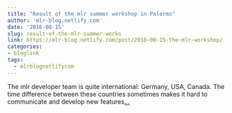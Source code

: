 ```yaml
---
title: "Result of the mlr summer workshop in Palermo"
author: 'mlr-blog.netlify.com'
date: '2016-08-15'
slug: result-of-the-mlr-summer-works
link: https://mlr-blog.netlify.com/post/2016-08-15-the-mlr-workshop/
categories:
- bloglink
tags:
  - mlrblognetlifycom
---
```


The mlr developer team is quite international: Germany, USA, Canada. The time difference between these countries sometimes makes it hard to communicate and develop new features[... <i class="fas fa-external-link-alt"></i>](https://mlr-blog.netlify.com/post/2016-08-15-the-mlr-workshop/)

